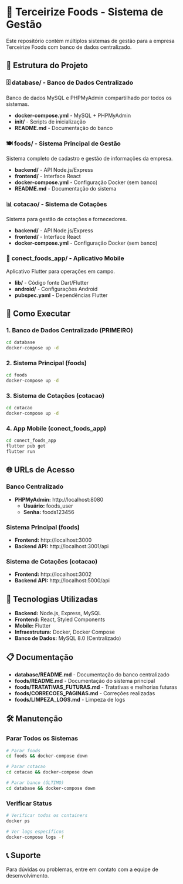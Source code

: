 # 🏢 Terceirize Foods - Sistema de Gestão

Este repositório contém múltiplos sistemas de gestão para a empresa Terceirize Foods com banco de dados centralizado.

## 📁 Estrutura do Projeto

### 🗄️ **database/** - Banco de Dados Centralizado
Banco de dados MySQL e PHPMyAdmin compartilhado por todos os sistemas.

- **docker-compose.yml** - MySQL + PHPMyAdmin
- **init/** - Scripts de inicialização
- **README.md** - Documentação do banco

### 🍽️ **foods/** - Sistema Principal de Gestão
Sistema completo de cadastro e gestão de informações da empresa.

- **backend/** - API Node.js/Express
- **frontend/** - Interface React
- **docker-compose.yml** - Configuração Docker (sem banco)
- **README.md** - Documentação do sistema

### 📊 **cotacao/** - Sistema de Cotações
Sistema para gestão de cotações e fornecedores.

- **backend/** - API Node.js/Express
- **frontend/** - Interface React
- **docker-compose.yml** - Configuração Docker (sem banco)

### 📱 **conect_foods_app/** - Aplicativo Mobile
Aplicativo Flutter para operações em campo.

- **lib/** - Código fonte Dart/Flutter
- **android/** - Configurações Android
- **pubspec.yaml** - Dependências Flutter

## 🚀 Como Executar

### 1. Banco de Dados Centralizado (PRIMEIRO)
```bash
cd database
docker-compose up -d
```

### 2. Sistema Principal (foods)
```bash
cd foods
docker-compose up -d
```

### 3. Sistema de Cotações (cotacao)
```bash
cd cotacao
docker-compose up -d
```

### 4. App Mobile (conect_foods_app)
```bash
cd conect_foods_app
flutter pub get
flutter run
```

## 🌐 URLs de Acesso

### Banco Centralizado
- **PHPMyAdmin:** http://localhost:8080
  - **Usuário:** foods_user
  - **Senha:** foods123456

### Sistema Principal (foods)
- **Frontend:** http://localhost:3000
- **Backend API:** http://localhost:3001/api

### Sistema de Cotações (cotacao)
- **Frontend:** http://localhost:3002
- **Backend API:** http://localhost:5000/api

## 🔧 Tecnologias Utilizadas

- **Backend:** Node.js, Express, MySQL
- **Frontend:** React, Styled Components
- **Mobile:** Flutter
- **Infraestrutura:** Docker, Docker Compose
- **Banco de Dados:** MySQL 8.0 (Centralizado)

## 📋 Documentação

- **database/README.md** - Documentação do banco centralizado
- **foods/README.md** - Documentação do sistema principal
- **foods/TRATATIVAS_FUTURAS.md** - Tratativas e melhorias futuras
- **foods/CORRECOES_PAGINAS.md** - Correções realizadas
- **foods/LIMPEZA_LOGS.md** - Limpeza de logs

## 🛠️ Manutenção

### Parar Todos os Sistemas
```bash
# Parar foods
cd foods && docker-compose down

# Parar cotacao
cd cotacao && docker-compose down

# Parar banco (ÚLTIMO)
cd database && docker-compose down
```

### Verificar Status
```bash
# Verificar todos os containers
docker ps

# Ver logs específicos
docker-compose logs -f
```

## 📞 Suporte

Para dúvidas ou problemas, entre em contato com a equipe de desenvolvimento. 